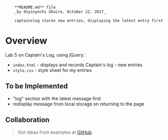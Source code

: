 
        **README.md** file
        _by Onyinyechi Ukaire, October 22, 2017_

        captainslog stores new entries, displaying the latest entry first

# Overview

Lab 5 on Captain's Log, using jQuery:
  * `index.html` - displays and records Captain's log - new entries
  * `style.css`  - style sheet for my entries

## To be Implemented
  * "log" section with the latest message first
  * redisplay message from local storage on returning to the page

## Collaboration
  > Got ideas from examples at [GitHub](https://github.com/tuftsdev/WebProgramming/tree/gh-pages/examples)